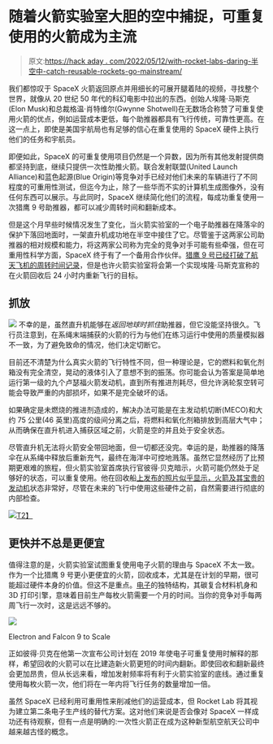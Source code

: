 # 随着火箭实验室大胆的空中捕捉，可重复使用的火箭成为主流

> 原文:[https://hack aday . com/2022/05/12/with-rocket-labs-daring-半空中-catch-reusable-rockets-go-mainstream/](https://hackaday.com/2022/05/12/with-rocket-labs-daring-midair-catch-reusable-rockets-go-mainstream/)

我们都惊叹于 SpaceX 火箭返回原点并用细长的可展开腿着陆的视频，寻找整个世界，就像从 20 世纪 50 年代的科幻电影中拉出的东西。创始人埃隆·马斯克(Elon Musk)和总裁格温·肖特维尔(Gwynne Shotwell)在无数场合称赞了可重复使用火箭的优点，例如运营成本更低，每个助推器都具有飞行传统，可靠性更高。在这一点上，即使是美国宇航局也有足够的信心在重复使用的 SpaceX 硬件上执行他们的任务和宇航员。

即便如此，SpaceX 的可重复使用项目仍然是一个异数，因为所有其他发射提供商都坚持到底，继续只提供一次性助推火箭。联合发射联盟(United Launch Alliance)和蓝色起源(Blue Origin)等竞争对手已经对他们未来的车辆进行了不同程度的可重用性测试，但迄今为止，除了一些华而不实的计算机生成图像外，没有任何东西可以展示。与此同时，SpaceX 继续简化他们的流程，每成功重复使用一次猎鹰 9 号助推器，都可以减少周转时间和翻新成本。

但是这个月早些时候情况发生了变化，当火箭实验室的一个电子助推器在降落伞的保护下落回地面时，一架直升机成功地在半空中接住了它。尽管鉴于这两家公司助推器的相对规模和能力，将这两家公司称为完全的竞争对手可能有些牵强，但在可重用性科学方面，SpaceX 终于有了一个备用合作伙伴。[猎鹰 9 号已经打破了航天飞机的周转时间记录](https://hackaday.com/2020/07/27/falcon-9-beats-shuttles-reflight-record-but-still-has-a-long-way-to-go/)，但是也许火箭实验室将会第一个实现埃隆·马斯克宣称的在火箭回收后 24 小时内重新飞行的目标。

## 抓放

[![](../Images/4e81ab8be2aac6cda0afcb5be219d99c.png)](https://hackaday.com/wp-content/uploads/2022/05/rocketlabcatch_helicopter.jpg) 不幸的是，虽然直升机能够在*返回地球时抓住*助推器，但它没能坚持很久。飞行员注意到，在系绳末端捕获的火箭的行为与他们在练习运行中使用的质量模拟器不一致，为了避免致命的情况，他们决定切断它。

目前还不清楚为什么真实火箭的飞行特性不同，但一种理论是，它的燃料和氧化剂箱没有完全清空，晃动的液体引入了意想不到的振荡。你可能会认为答案是简单地运行第一级的九个卢瑟福火箭发动机，直到所有推进剂耗尽，但允许涡轮泵空转可能会导致严重的内部损坏，如果不是完全破坏的话。

如果确定是未燃烧的推进剂造成的，解决办法可能是在主发动机切断(MECO)和大约 75 公里(46 英里)高度的级间分离之后，将燃料和氧化剂箱排放到高层大气中；从而确保在直升机进入捕获区域之前，火箭是空的并且处于安全状态。

尽管直升机无法将火箭安全带回地面，但一切都还没完。幸运的是，助推器的降落伞在从系绳中释放后重新充气，最终在海洋中可控地溅落。虽然它显然经历了比预期更艰难的旅程，但火箭实验室首席执行官彼得·贝克暗示，火箭可能仍然处于足够好的状态，可以重复使用。他在回收船[上发布的照片似乎显示，火箭及其宝贵的发动机](https://twitter.com/Peter_J_Beck/status/1521349199299719168)状态非常好，尽管在未来的飞行中使用这些硬件之前，自然需要进行彻底的内部检查。

[![](../Images/43d6ceb2b9eb422b7f4e558556a27800.png)T2】](https://hackaday.com/wp-content/uploads/2022/05/rocketlabcatch_recovery1.jpg)

## 更快并不总是更便宜

值得注意的是，火箭实验室试图重复使用电子火箭的理由与 SpaceX 不太一致。作为一个比猎鹰 9 号更小更便宜的火箭，回收成本，尤其是在计划的早期，很可能超过硬件本身的价值。但这不是重点。[电子](https://hackaday.com/2018/01/29/smaller-and-smarter-the-electron-rocket-takes-flight/)的独特结构，其碳复合材料机身和 3D 打印引擎，意味着目前生产每枚火箭需要一个月的时间。当你的竞争对手每两周飞行一次时，这是远远不够的。

[![](../Images/dc98f089df3ec4cd778098f1537b7928.png)](https://hackaday.com/wp-content/uploads/2019/08/electron_falcon.png)

Electron and Falcon 9 to Scale

正如彼得·贝克在他第一次宣布公司计划在 2019 年使电子可重复使用时解释的那样，希望回收的火箭可以在比建造新火箭更短的时间内翻新。即使回收和翻新最终会更加昂贵，但从长远来看，增加发射频率将有利于火箭实验室的底线。通过重复使用每枚火箭一次，他们将在一年内将飞行任务的数量增加一倍。

虽然 SpaceX 已经利用可重用性来削减他们的运营成本，但 Rocket Lab 将其视为建立第二条电子生产线的替代方案。这对他们来说是否会像对 SpaceX 一样成功还有待观察，但有一点是明确的:一次性火箭正在成为这种新型航空航天公司中越来越古怪的概念。